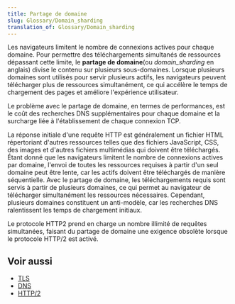 ```yaml
---
title: Partage de domaine
slug: Glossary/Domain_sharding
translation_of: Glossary/Domain_sharding
---
```


Les navigateurs limitent le nombre de connexions actives pour chaque domaine. Pour permettre des téléchargements simultanés de ressources dépassant cette limite, le **partage de domaine**(ou <i lang="en">domain_sharding</i> en anglais) divise le contenu sur plusieurs sous-domaines. Lorsque plusieurs domaines sont utilisés pour servir plusieurs actifs, les navigateurs peuvent télécharger plus de ressources simultanément, ce qui accélère le temps de chargement des pages et améliore l'expérience utilisateur.

Le problème avec le partage de domaine, en termes de performances, est le coût des recherches DNS supplémentaires pour chaque domaine et la surcharge liée à l'établissement de chaque connexion TCP.

La réponse initiale d'une requête HTTP est généralement un fichier HTML répertoriant d'autres ressources telles que des fichiers JavaScript, CSS, des images et d'autres fichiers multimédias qui doivent être téléchargés. Étant donné que les navigateurs limitent le nombre de connexions actives par domaine, l'envoi de toutes les ressources requises à partir d'un seul domaine peut être lente, car les actifs doivent être téléchargés de manière séquentielle. Avec le partage de domaine, les téléchargements requis sont servis à partir de plusieurs domaines, ce qui permet au navigateur de télécharger simultanément les ressources nécessaires. Cependant, plusieurs domaines constituent un anti-modèle, car les recherches DNS ralentissent les temps de chargement initiaux.

Le protocole HTTP2 prend en charge un nombre illimité de requêtes simultanées, faisant du partage de domaine une exigence obsolète lorsque le protocole HTTP/2 est activé.

## Voir aussi

- [TLS](/fr/docs/Glossary/TLS)
- [DNS](/fr/docs/Glossary/DNS)
- [HTTP/2](/fr/docs/Glossary/HTTP_2)
